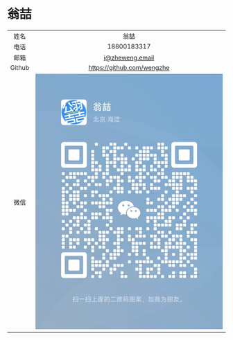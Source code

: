 # 翁喆

|        |      |
| :----: | :--: |
|  姓名  | 翁喆 |
|  电话  | 18800183317 |
|  邮箱  | i@zheweng.email |
| Github | https://github.com/wengzhe |
|  微信  | ![微信](微信.jpg) |
